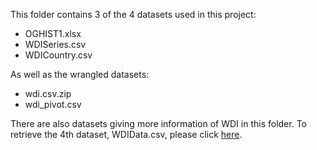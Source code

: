 This folder contains 3 of the 4 datasets used in this project:
- OGHIST1.xlsx
- WDISeries.csv
- WDICountry.csv

As well as the wrangled datasets:
- wdi.csv.zip
- wdi_pivot.csv  

There are also datasets giving more information of WDI in this folder.  To retrieve the 4th dataset, WDIData.csv, please click [here](https://datacatalog.worldbank.org/dataset/world-development-indicators).
